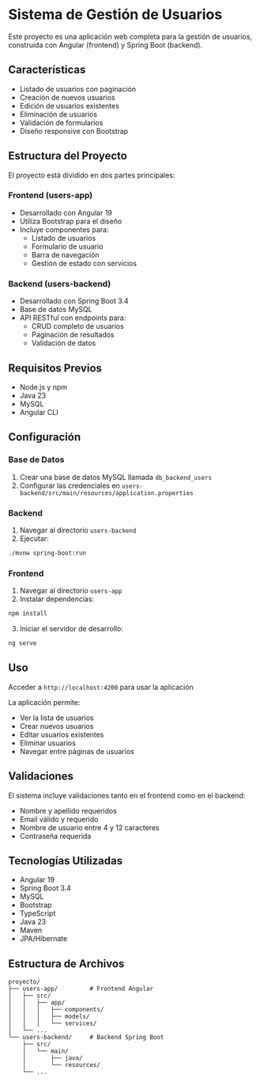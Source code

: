 # Sistema de Gestión de Usuarios

Este proyecto es una aplicación web completa para la gestión de usuarios, construida con Angular (frontend) y Spring Boot (backend).

## Características

- Listado de usuarios con paginación
- Creación de nuevos usuarios
- Edición de usuarios existentes
- Eliminación de usuarios
- Validación de formularios
- Diseño responsive con Bootstrap

## Estructura del Proyecto

El proyecto está dividido en dos partes principales:

### Frontend (users-app)

- Desarrollado con Angular 19
- Utiliza Bootstrap para el diseño
- Incluye componentes para:
  - Listado de usuarios
  - Formulario de usuario
  - Barra de navegación
  - Gestión de estado con servicios

### Backend (users-backend)

- Desarrollado con Spring Boot 3.4
- Base de datos MySQL
- API RESTful con endpoints para:
  - CRUD completo de usuarios
  - Paginación de resultados
  - Validación de datos

## Requisitos Previos

- Node.js y npm
- Java 23
- MySQL
- Angular CLI

## Configuración

### Base de Datos

1. Crear una base de datos MySQL llamada `db_backend_users`
2. Configurar las credenciales en `users-backend/src/main/resources/application.properties`

### Backend

1. Navegar al directorio `users-backend`
2. Ejecutar:
```bash
./mvnw spring-boot:run
```

### Frontend

1. Navegar al directorio `users-app`
2. Instalar dependencias:
```bash
npm install
```
3. Iniciar el servidor de desarrollo:
```bash
ng serve
```

## Uso

Acceder a `http://localhost:4200` para usar la aplicación

La aplicación permite:
- Ver la lista de usuarios
- Crear nuevos usuarios
- Editar usuarios existentes
- Eliminar usuarios
- Navegar entre páginas de usuarios

## Validaciones

El sistema incluye validaciones tanto en el frontend como en el backend:

- Nombre y apellido requeridos
- Email válido y requerido
- Nombre de usuario entre 4 y 12 caracteres
- Contraseña requerida

## Tecnologías Utilizadas

- Angular 19
- Spring Boot 3.4
- MySQL
- Bootstrap
- TypeScript
- Java 23
- Maven
- JPA/Hibernate

## Estructura de Archivos

```
proyecto/
├── users-app/         # Frontend Angular
│   ├── src/
│   │   ├── app/
│   │   │   ├── components/
│   │   │   ├── models/
│   │   │   └── services/
│   └── ...
└── users-backend/     # Backend Spring Boot
    ├── src/
    │   └── main/
    │       ├── java/
    │       └── resources/
    └── ...
```
